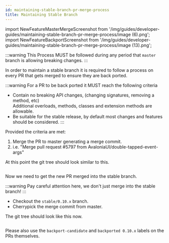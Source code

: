 ```yaml
---
id: maintaining-stable-branch-pr-merge-process
title: Maintaining Stable Branch
---
```


import NewFeatureMasterMergeScreenshot from '/img/guides/developer-guides/maintaining-stable-branch-pr-merge-process/image (6).png';
import NewFeatureBackportScreenshot from '/img/guides/developer-guides/maintaining-stable-branch-pr-merge-process/image (13).png';

:::warning
This Process MUST be followed during any period that `master` branch is allowing breaking changes.
:::

In order to maintain a stable branch it is required to follow a process on every PR that gets merged to ensure they are back ported.

:::warning
For a PR to be back ported it MUST reach the following criteria

* Contain no breaking API changes, (changing signatures, removing a method, etc)\
  Additional overloads, methods, classes and extension methods are allowable.
* Be suitable for the stable release, by default most changes and features should be considered.
:::

Provided the criteria are met:

1. Merge the PR to master generating a merge commit.&#x20;
2. i.e. "Merge pull request #5797 from AvaloniaUI/double-tapped-event-args"

At this point the git tree should look similar to this.

<img className="center" src={NewFeatureMasterMergeScreenshot} alt="" />

Now we need to get the new PR merged into the stable branch.

:::warning
Pay careful attention here, we don't just merge into the stable branch!
:::

* Checkout the `stable/0.10.x` branch.
* Cherrypick the merge commit from master.

The git tree should look like this now.

<img className="center" src={NewFeatureBackportScreenshot} alt="" />

Please also use the `backport-candidate` and `backported 0.10.x` labels on the PRs themselves.